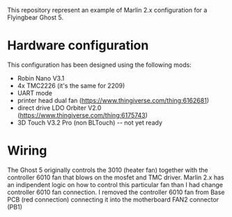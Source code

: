 This repository represent an example of Marlin 2.x configuration for a Flyingbear Ghost 5.

# Hardware configuration
This configuration has been designed using the following mods:
* Robin Nano V3.1
* 4x TMC2226 (it's the same for 2209)
* UART mode
* printer head dual fan (https://www.thingiverse.com/thing:6162681)
* direct drive LDO Orbiter V2.0 (https://www.thingiverse.com/thing:6175743)
* 3D Touch V3.2 Pro (non BLTouch) -- not yet ready

# Wiring
The Ghost 5 originally controls the 3010 (heater fan) together with the controller 6010 fan that blows on the mosfet and TMC driver. Marlin 2.x has an indipendent logic on how to control this particular fan than I had change controller 6010 fan connection. I removed the controller 6010 fan from Base PCB (red connection) connecting it into the motherboard FAN2 connector (PB1)